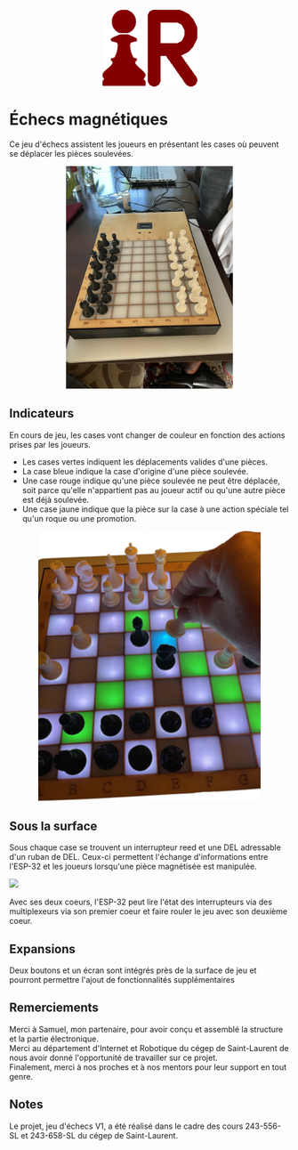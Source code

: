 <p align="center">
<img src="Images/echec_et_robotique.png" alt="Logo Échecs et Robotique" class="center">
</p>

# Échecs magnétiques

Ce jeu d'échecs assistent les joueurs en présentant les cases où peuvent se déplacer les pièces soulevées. 

<p align="center">
<img src="Images/overview.jpg" width="300" class="center">
</p>

## Indicateurs

En cours de jeu, les cases vont changer de couleur en fonction des actions prises par les joueurs.
- Les cases vertes indiquent les déplacements valides d'une pièces.
- La case bleue indique la case d'origine d'une pièce soulevée. 
- Une case rouge indique qu'une pièce soulevée ne peut être déplacée, soit parce qu'elle n'appartient pas au joueur actif ou qu'une autre pièce est déjà soulevée.
- Une case jaune indique que la pièce sur la case à une action spéciale tel qu'un roque ou une promotion.
</div>

<p align="center">
<img src="Images/action.png" width="400">
</p>

## Sous la surface

Sous chaque case se trouvent un interrupteur reed et une DEL adressable d'un ruban de DEL. Ceux-ci permettent l'échange d'informations entre l'ESP-32 et les joueurs lorsqu'une pièce magnétisée est manipulée.

<img src="Images/squelette_echec.png" >

Avec ses deux coeurs, l'ESP-32 peut lire l'état des interrupteurs via des multiplexeurs via son premier coeur et faire rouler le jeu avec son deuxième coeur.

## Expansions

Deux boutons et un écran sont intégrés près de la surface de jeu et pourront permettre l'ajout de fonctionnalités supplémentaires


## Remerciements

Merci à Samuel, mon partenaire, pour avoir conçu et assemblé la structure et la partie électronique. <br />
Merci au département d'Internet et Robotique du cégep de Saint-Laurent de nous avoir donné l'opportunité de travailler sur ce projet. <br />
Finalement, merci à nos proches et à nos mentors pour leur support en tout genre.


## Notes

Le projet, jeu d'échecs V1, a été réalisé dans le cadre des cours 243-556-SL et 243-658-SL du cégep de Saint-Laurent.
